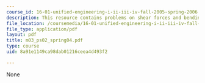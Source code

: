 ```yaml
---
course_id: 16-01-unified-engineering-i-ii-iii-iv-fall-2005-spring-2006
description: This resource contains problems on shear forces and bending moments.
file_location: /coursemedia/16-01-unified-engineering-i-ii-iii-iv-fall-2005-spring-2006/8a91e1149ca98dab01216ceea4d493f2_m03_ps02_spring04.pdf
file_type: application/pdf
layout: pdf
title: m03_ps02_spring04.pdf
type: course
uid: 8a91e1149ca98dab01216ceea4d493f2

---
```

None